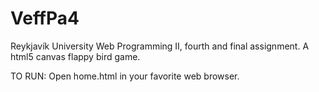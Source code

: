VeffPa4
=======

Reykjavík University Web Programming II, fourth and final assignment. A html5 canvas flappy bird game. 

TO RUN: Open home.html in your favorite web browser.
